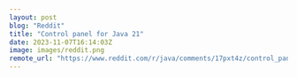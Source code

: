 ```yaml
---
layout: post
blog: "Reddit"
title: "Control panel for Java 21"
date: 2023-11-07T16:14:03Z
image: images/reddit.png
remote_url: "https://www.reddit.com/r/java/comments/17pxt4z/control_panel_for_java_21/"
---
```


